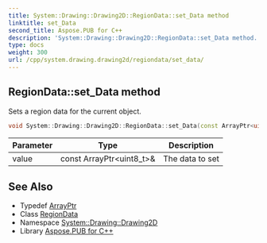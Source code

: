 ```yaml
---
title: System::Drawing::Drawing2D::RegionData::set_Data method
linktitle: set_Data
second_title: Aspose.PUB for C++
description: 'System::Drawing::Drawing2D::RegionData::set_Data method. Sets a region data for the current object in C++.'
type: docs
weight: 300
url: /cpp/system.drawing.drawing2d/regiondata/set_data/
---
```

## RegionData::set_Data method


Sets a region data for the current object.

```cpp
void System::Drawing::Drawing2D::RegionData::set_Data(const ArrayPtr<uint8_t> &value)
```


| Parameter | Type | Description |
| --- | --- | --- |
| value | const ArrayPtr\<uint8_t\>\& | The data to set |

## See Also

* Typedef [ArrayPtr](../../../system/arrayptr/)
* Class [RegionData](../)
* Namespace [System::Drawing::Drawing2D](../../)
* Library [Aspose.PUB for C++](../../../)

